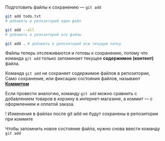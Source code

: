 Подготовить файлы к сохранению — `git add`

```bash
git add todo.txt
# добавить в репозиторий один файл
```

```bash
git add --all
# добавить в репозиторий все файлы
```

```bash
git add . # добавить в репозиторий всю текущую папку
```

Файлы теперь отслеживаются и готовы к сохранению, потому что команда `git add` только запоминает текущее **содержимое (контент)** файла.

Команда `git add` не сохраняет содержимое файлов в репозитории, Само сохранение, или фиксацию состояния файлов, называют **[Коммитом](Фиксация%20состояния%20файлов%20-%20Коммит%20-%20git%20commit.md)**

Если провести аналогию, команду `git add` можно сравнить с добавлением товаров в корзину в интернет-магазине, а коммит — с оформлением и оплатой заказа.

! Изменения в файлах после git add не будут сохранены в репозитории при коммите

Чтобы запомнить новое состояние файла, нужно снова ввести команду `git add`
